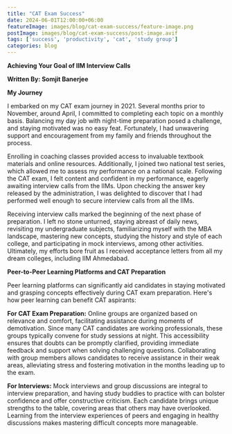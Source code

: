 ```yaml
---
title: "CAT Exam Success"
date: 2024-06-01T12:00:00+06:00
featureImage: images/blog/cat-exam-success/feature-image.png
postImage: images/blog/cat-exam-success/post-image.avif
tags: ['success', 'productivity', 'cat', 'study group']
categories: blog
---
```


**Achieving Your Goal of IIM Interview Calls**

**Written By: Somjit Banerjee**

**My Journey**

I embarked on my CAT exam journey in 2021. Several months prior to November, around April, I committed to completing each topic on a monthly basis. Balancing my day job with night-time preparation posed a challenge, and staying motivated was no easy feat. Fortunately, I had unwavering support and encouragement from my family and friends throughout the process.

Enrolling in coaching classes provided access to invaluable textbook materials and online resources. Additionally, I joined two national test series, which allowed me to assess my performance on a national scale. Following the CAT exam, I felt content and confident in my performance, eagerly awaiting interview calls from the IIMs. Upon checking the answer key released by the administration, I was delighted to discover that I had performed well enough to secure interview calls from all the IIMs.

Receiving interview calls marked the beginning of the next phase of preparation. I left no stone unturned, staying abreast of daily news, revisiting my undergraduate subjects, familiarizing myself with the MBA landscape, mastering new concepts, studying the history and style of each college, and participating in mock interviews, among other activities. Ultimately, my efforts bore fruit as I received acceptance letters from all my dream colleges, including IIM Ahmedabad.

**Peer-to-Peer Learning Platforms and CAT Preparation**

Peer learning platforms can significantly aid candidates in staying motivated and grasping concepts effectively during CAT exam preparation. Here's how peer learning can benefit CAT aspirants:

**For CAT Exam Preparation:**
Online groups are organized based on relevance and comfort, facilitating assistance during moments of demotivation. Since many CAT candidates are working professionals, these groups typically convene for study sessions at night. This accessibility ensures that doubts can be promptly clarified, providing immediate feedback and support when solving challenging questions. Collaborating with group members allows candidates to receive assistance in their weak areas, alleviating stress and fostering motivation in the months leading up to the exam.

**For Interviews:**
Mock interviews and group discussions are integral to interview preparation, and having study buddies to practice with can bolster confidence and offer constructive criticism. Each candidate brings unique strengths to the table, covering areas that others may have overlooked. Learning from the interview experiences of peers and engaging in healthy discussions makes mastering difficult concepts more manageable.
